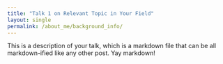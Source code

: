 ```yaml
---
title: "Talk 1 on Relevant Topic in Your Field"
layout: single
permalink: /about_me/background_info/
---
```


This is a description of your talk, which is a markdown file that can be all markdown-ified like any other post. Yay markdown!
